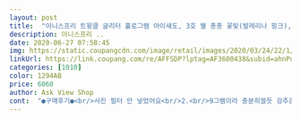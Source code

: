 ```yaml
---
layout: post 
title:  "이니스프리 트윙클 글리터 홀로그램 아이섀도, 3호 별 총총 꽃빛(발레리나 핑크), 1개" 
description: 이니스프리 ..
date: 2020-06-27 07:58:45 
img: https://static.coupangcdn.com/image/retail/images/2020/03/24/22/1/f029fa20-1401-4e0b-bdbd-324d02e39b2d.jpg 
linkUrl: https://link.coupang.com/re/AFFSDP?lptag=AF3600438&subid=ahnPublicAsk&pageKey=1392100773&itemId=2427520087&vendorItemId=70421517397&traceid=V0-113-2297a750eb1876ab 
categories: [1010] 
color: 1294AB 
price: 6060 
author: Ask View Shop 
cont:  "●구매후기●<br/>사진 필터 안 넣었어요<br/>2.<br/>9그램이라 충분히쓸듯 강추강추<br/>그리고 뽁뽁이까지 해서 포장해서 왔네요!!<br/>눈밑 애교살엔 잔주름이 많은데 심하게 뭉치지도 않고 롬앤, 홀리카, 3ce 등등과 비교해봤을 때 가장 화려하고 예쁜듯해요<br/>맘이들어요ㅜㅠ<br/>붓처럼 돼있어서 적당히 발리고 또 바르기도 편했어요!<br/>브랜드별로 반짝이 있는 사람인데<br/>색부터 포장까지 다 만족입니다!<br/>유효기간은 2년이네요<br/>은은하게 이쁜게 약간 눈물 고인거같이 멀리서도 반짝반짝거려요<br/>이거 바르자마자 와 소리냈어요<br/>진짜 엄청이뿜... <br/> 왜 품절대란 났는지 알거같아요<br/>진짜 하루종일 어디 떨어지지 않고 딱 붙어있네요<br/>핑크빛이어서 너무 핑크색이면 어쩌나 했는데 손에 발라보니 생각보다 그렇게 핑크는 아니어서 좋았어요!<br/>" 
---
```

